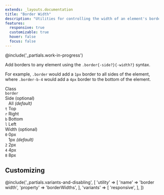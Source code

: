 ```yaml
---
extends: _layouts.documentation
title: "Border Width"
description: "Utilities for controlling the width of an element's borders."
features:
  responsive: true
  customizable: true
  hover: false
  focus: false
---
```


@include('_partials.work-in-progress')

Add borders to any element using the `.border{-side?}{-width?}` syntax.

For example, `.border` would add a `1px` border to all sides of the element, where `.border-b-4` would add a `4px` border to the bottom of the element.

<div class="flex items-start mt-8 text-sm leading-none">
  <div class="pr-12">
    <div class="mb-3 text-grey-darker uppercase">Class</div>
    <div><code class="inline-block my-1 mr-1 px-2 py-1 font-mono border rounded">border</code></div>
  </div>
  <div class="pl-12 pr-12 border-l">
    <div class="mb-3 text-grey-darker"><span class="uppercase">Side</span> <span class="text-grey-dark text-xs">(optional)</span></div>
    <div><code class="inline-block my-1 mr-1 px-2 py-1 font-mono border rounded bg-grey-lighter">&nbsp;</code> All <em class="text-xs text-grey-dark">(default)</em></div>
    <div><code class="inline-block my-1 mr-1 px-2 py-1 font-mono border rounded">t</code> Top</div>
    <div><code class="inline-block my-1 mr-1 px-2 py-1 font-mono border rounded">r</code> Right</div>
    <div><code class="inline-block my-1 mr-1 px-2 py-1 font-mono border rounded">b</code> Bottom</div>
    <div><code class="inline-block my-1 mr-1 px-2 py-1 font-mono border rounded">l</code> Left</div>
  </div>
  <div class="pl-12 border-l">
    <div class="mb-3 text-grey-darker"><span class="uppercase">Width</span> <span class="text-grey-dark text-xs">(optional)</span></div>
    <div><code class="inline-block my-1 mr-1 px-2 py-1 font-mono border rounded">0</code> 0px</div>
    <div><code class="inline-block my-1 mr-1 px-2 py-1 font-mono border rounded bg-grey-lighter">&nbsp;</code> 1px <em class="text-xs text-grey-dark">(default)</em></div>
    <div><code class="inline-block my-1 mr-1 px-2 py-1 font-mono border rounded">2</code> 2px</div>
    <div><code class="inline-block my-1 mr-1 px-2 py-1 font-mono border rounded">4</code> 4px</div>
    <div><code class="inline-block my-1 mr-1 px-2 py-1 font-mono border rounded">8</code> 8px</div>
  </div>
</div>

## Customizing

@include('_partials.variants-and-disabling', [
    'utility' => [
        'name' => 'border width',
        'property' => 'borderWidths',
    ],
    'variants' => [
        'responsive',
    ],
])
